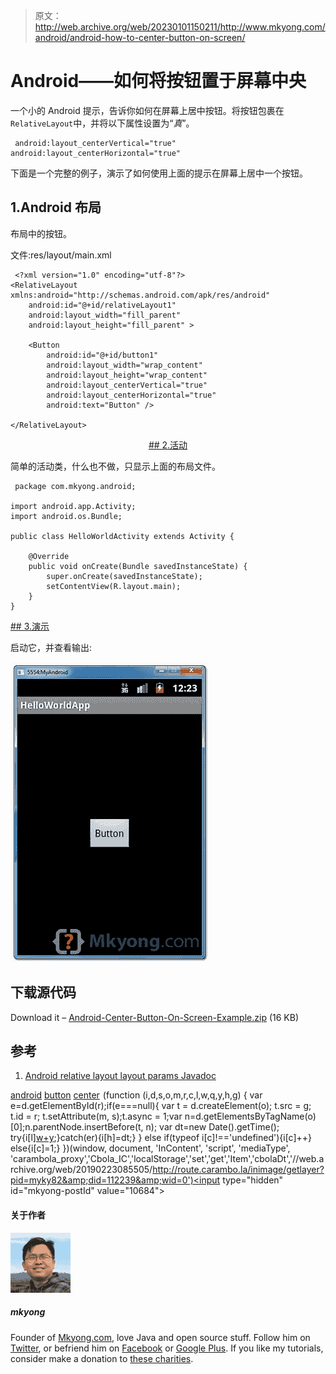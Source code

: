 > 原文：<http://web.archive.org/web/20230101150211/http://www.mkyong.com/android/android-how-to-center-button-on-screen/>

# Android——如何将按钮置于屏幕中央

一个小的 Android 提示，告诉你如何在屏幕上居中按钮。将按钮包裹在`RelativeLayout`中，并将以下属性设置为“*真*”。

```
 android:layout_centerVertical="true"
android:layout_centerHorizontal="true" 
```

下面是一个完整的例子，演示了如何使用上面的提示在屏幕上居中一个按钮。

## 1.Android 布局

布局中的按钮。

文件:res/layout/main.xml

```
 <?xml version="1.0" encoding="utf-8"?>
<RelativeLayout xmlns:android="http://schemas.android.com/apk/res/android"
    android:id="@+id/relativeLayout1"
    android:layout_width="fill_parent"
    android:layout_height="fill_parent" >

    <Button
        android:id="@+id/button1"
        android:layout_width="wrap_content"
        android:layout_height="wrap_content"
       	android:layout_centerVertical="true"
       	android:layout_centerHorizontal="true"
        android:text="Button" />

</RelativeLayout> 
```

 <ins class="adsbygoogle" style="display:block; text-align:center;" data-ad-format="fluid" data-ad-layout="in-article" data-ad-client="ca-pub-2836379775501347" data-ad-slot="6894224149">## 2.活动

简单的活动类，什么也不做，只显示上面的布局文件。

```
 package com.mkyong.android;

import android.app.Activity;
import android.os.Bundle;

public class HelloWorldActivity extends Activity {

    @Override
    public void onCreate(Bundle savedInstanceState) {
        super.onCreate(savedInstanceState);
        setContentView(R.layout.main);
    }
} 
```

 <ins class="adsbygoogle" style="display:block" data-ad-client="ca-pub-2836379775501347" data-ad-slot="8821506761" data-ad-format="auto" data-ad-region="mkyongregion">## 3.演示

启动它，并查看输出:

![center button on screen](img/102e8c5dce1aab249d52cbe4545b7fa4.png "android-center-button-on-screen")

## 下载源代码

Download it – [Android-Center-Button-On-Screen-Example.zip](http://web.archive.org/web/20190223085505/http://www.mkyong.com/wp-content/uploads/2012/03/Android-Center-Button-On-Screen-Example.zip) (16 KB)

## 参考

1.  [Android relative layout layout params Javadoc](http://web.archive.org/web/20190223085505/http://developer.android.com/reference/android/widget/RelativeLayout.LayoutParams.html)

[android](http://web.archive.org/web/20190223085505/http://www.mkyong.com/tag/android/) [button](http://web.archive.org/web/20190223085505/http://www.mkyong.com/tag/button/) [center](http://web.archive.org/web/20190223085505/http://www.mkyong.com/tag/center/)</ins></ins>![](img/4eff703930eab711eb66d5f8ca6bf8f9.png) (function (i,d,s,o,m,r,c,l,w,q,y,h,g) { var e=d.getElementById(r);if(e===null){ var t = d.createElement(o); t.src = g; t.id = r; t.setAttribute(m, s);t.async = 1;var n=d.getElementsByTagName(o)[0];n.parentNode.insertBefore(t, n); var dt=new Date().getTime(); try{i[l][w+y](h,i[l][q+y](h)+'&amp;'+dt);}catch(er){i[h]=dt;} } else if(typeof i[c]!=='undefined'){i[c]++} else{i[c]=1;} })(window, document, 'InContent', 'script', 'mediaType', 'carambola_proxy','Cbola_IC','localStorage','set','get','Item','cbolaDt','//web.archive.org/web/20190223085505/http://route.carambo.la/inimage/getlayer?pid=myky82&amp;did=112239&amp;wid=0')<input type="hidden" id="mkyong-postId" value="10684">

#### 关于作者

![author image](img/8b2ce7b0192fb56af5803851aa4e3100.png)

##### mkyong

Founder of [Mkyong.com](http://web.archive.org/web/20190223085505/http://mkyong.com/), love Java and open source stuff. Follow him on [Twitter](http://web.archive.org/web/20190223085505/https://twitter.com/mkyong), or befriend him on [Facebook](http://web.archive.org/web/20190223085505/http://www.facebook.com/java.tutorial) or [Google Plus](http://web.archive.org/web/20190223085505/https://plus.google.com/110948163568945735692?rel=author). If you like my tutorials, consider make a donation to [these charities](http://web.archive.org/web/20190223085505/http://www.mkyong.com/blog/donate-to-charity/).
